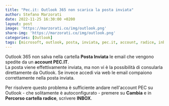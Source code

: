 ```yaml
---
title: "Pec.it: Outlook 365 non scarica la posta inviata"
author: Stefano Marzorati
date: 2022-11-25 16:30:00 +0200
layout: post
image: 'https://marzorati.co/img/outlook.png'
share-img: 'https://marzorati.co/img/outlook.png'
categories: [Outlook]
tags: [microsoft, outlook, posta, inviata, pec.it, account, radice, inbox]
---
```

Outlook 365 non salva nella cartella **Posta Inviata** le email che vengono spedite da un **account PEC.IT**.   
La posta viene effettivamente inviata, ma non vi è la possibilità di consularla direttamente da Outlook.
Se invece accedi via web le email compaiono correttamente nella posta inviata.   

Per risolvere questo problema è sufficiente andare nell'account PEC su Outlook - che solitamente è autoconfigurato - premere su **Cambia** e in **Percorso cartella radice**, scrivere **INBOX**.